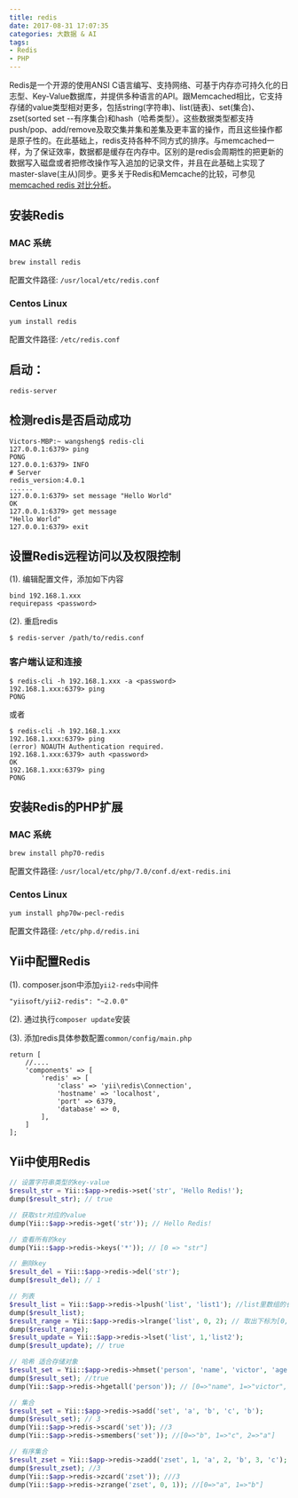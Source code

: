```yaml
---
title: redis
date: 2017-08-31 17:07:35
categories: 大数据 & AI
tags:
- Redis
- PHP
---
```


Redis是一个开源的使用ANSI C语言编写、支持网络、可基于内存亦可持久化的日志型、Key-Value数据库，并提供多种语言的API。跟Memcached相比，它支持存储的value类型相对更多，包括string(字符串)、list(链表)、set(集合)、zset(sorted set --有序集合)和hash（哈希类型）。这些数据类型都支持push/pop、add/remove及取交集并集和差集及更丰富的操作，而且这些操作都是原子性的。在此基础上，redis支持各种不同方式的排序。与memcached一样，为了保证效率，数据都是缓存在内存中。区别的是redis会周期性的把更新的数据写入磁盘或者把修改操作写入追加的记录文件，并且在此基础上实现了master-slave(主从)同步。更多关于Redis和Memcache的比较，可参见[memcached redis 对比分析](http://www.jianshu.com/p/e94fa7340923)。

## 安装Redis

### MAC 系统

~~~Shell
brew install redis
~~~

配置文件路径: `/usr/local/etc/redis.conf`

### Centos Linux

~~~Shell
yum install redis
~~~

配置文件路径: `/etc/redis.conf`

## 启动：

~~~Shell
redis-server
~~~

## 检测redis是否启动成功

~~~Shell
Victors-MBP:~ wangsheng$ redis-cli
127.0.0.1:6379> ping
PONG
127.0.0.1:6379> INFO
# Server
redis_version:4.0.1
......
127.0.0.1:6379> set message "Hello World"
OK
127.0.0.1:6379> get message
"Hello World"
127.0.0.1:6379> exit
~~~

## 设置Redis远程访问以及权限控制

(1). 编辑配置文件，添加如下内容

~~~
bind 192.168.1.xxx
requirepass <password>
~~~

(2). 重启redis

~~~Shell
$ redis-server /path/to/redis.conf
~~~

### 客户端认证和连接

~~~Shell
$ redis-cli -h 192.168.1.xxx -a <password>
192.168.1.xxx:6379> ping
PONG
~~~

或者

~~~Shell
$ redis-cli -h 192.168.1.xxx
192.168.1.xxx:6379> ping
(error) NOAUTH Authentication required.
192.168.1.xxx:6379> auth <password>
OK
192.168.1.xxx:6379> ping
PONG
~~~

## 安装Redis的PHP扩展

### MAC 系统

~~~Shell
brew install php70-redis
~~~

配置文件路径: `/usr/local/etc/php/7.0/conf.d/ext-redis.ini`

### Centos Linux

~~~Shell
yum install php70w-pecl-redis
~~~

配置文件路径: `/etc/php.d/redis.ini`

## Yii中配置Redis

(1). composer.json中添加`yii2-reds`中间件

~~~
"yiisoft/yii2-redis": "~2.0.0"
~~~

(2). 通过执行`composer update`安装

(3). 添加redis具体参数配置`common/config/main.php`

~~~
return [
    //....
    'components' => [
        'redis' => [
            'class' => 'yii\redis\Connection',
            'hostname' => 'localhost',
            'port' => 6379,
            'database' => 0,
        ],
    ]
];
~~~

## Yii中使用Redis

~~~PHP
// 设置字符串类型的key-value
$result_str = Yii::$app->redis->set('str', 'Hello Redis!');
dump($result_str); // true

// 获取str对应的value
dump(Yii::$app->redis->get('str')); // Hello Redis!

// 查看所有的key
dump(Yii::$app->redis->keys('*')); // [0 => "str"]

// 删除key
$result_del = Yii::$app->redis->del('str');
dump($result_del); // 1

// 列表
$result_list = Yii::$app->redis->lpush('list', 'list1'); //list里数组的长度:1
dump($result_list);
$result_range = Yii::$app->redis->lrange('list', 0, 2); // 取出下标为[0, 2]
dump($result_range);
$result_update = Yii::$app->redis->lset('list', 1,'list2');
dump($result_update); // true

// 哈希 适合存储对象
$result_set = Yii::$app->redis->hmset('person', 'name', 'victor', 'age', 30);
dump($result_set); //true
dump(Yii::$app->redis->hgetall('person')); // [0=>"name", 1=>"victor", 2=>"age", 3=>"30"]

// 集合
$result_set = Yii::$app->redis->sadd('set', 'a', 'b', 'c', 'b');
dump($result_set); // 3
dump(Yii::$app->redis->scard('set')); //3
dump(Yii::$app->redis->smembers('set')); //[0=>"b", 1=>"c", 2=>"a"]

// 有序集合
$result_zset = Yii::$app->redis->zadd('zset', 1, 'a', 2, 'b', 3, 'c');
dump($result_zset); //3
dump(Yii::$app->redis->zcard('zset')); ///3
dump(Yii::$app->redis->zrange('zset', 0, 1)); //[0=>"a", 1=>"b"]
~~~

